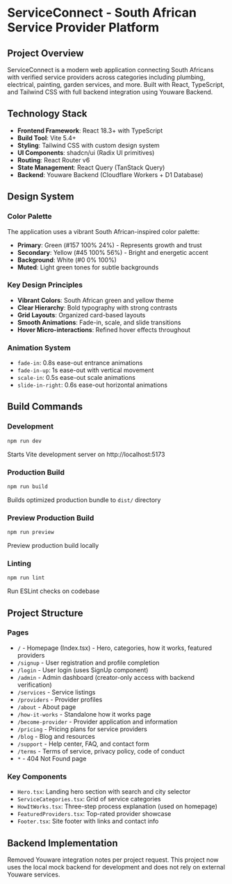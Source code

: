 # ServiceConnect - South African Service Provider Platform

## Project Overview
ServiceConnect is a modern web application connecting South Africans with verified service providers across categories including plumbing, electrical, painting, garden services, and more. Built with React, TypeScript, and Tailwind CSS with full backend integration using Youware Backend.

## Technology Stack
- **Frontend Framework**: React 18.3+ with TypeScript
- **Build Tool**: Vite 5.4+
- **Styling**: Tailwind CSS with custom design system
- **UI Components**: shadcn/ui (Radix UI primitives)
- **Routing**: React Router v6
- **State Management**: React Query (TanStack Query)
- **Backend**: Youware Backend (Cloudflare Workers + D1 Database)

## Design System

### Color Palette
The application uses a vibrant South African-inspired color palette:
- **Primary**: Green (#157 100% 24%) - Represents growth and trust
- **Secondary**: Yellow (#45 100% 56%) - Bright and energetic accent
- **Background**: White (#0 0% 100%)
- **Muted**: Light green tones for subtle backgrounds

### Key Design Principles
- **Vibrant Colors**: South African green and yellow theme
- **Clear Hierarchy**: Bold typography with strong contrasts
- **Grid Layouts**: Organized card-based layouts
- **Smooth Animations**: Fade-in, scale, and slide transitions
- **Hover Micro-interactions**: Refined hover effects throughout

### Animation System
- `fade-in`: 0.8s ease-out entrance animations
- `fade-in-up`: 1s ease-out with vertical movement
- `scale-in`: 0.5s ease-out scale animations
- `slide-in-right`: 0.6s ease-out horizontal animations

## Build Commands

### Development
```bash
npm run dev
```
Starts Vite development server on http://localhost:5173

### Production Build
```bash
npm run build
```
Builds optimized production bundle to `dist/` directory

### Preview Production Build
```bash
npm run preview
```
Preview production build locally

### Linting
```bash
npm run lint
```
Run ESLint checks on codebase

## Project Structure

### Pages
- `/` - Homepage (Index.tsx) - Hero, categories, how it works, featured providers
- `/signup` - User registration and profile completion
- `/login` - User login (uses SignUp component)
- `/admin` - Admin dashboard (creator-only access with backend verification)
- `/services` - Service listings
- `/providers` - Provider profiles
- `/about` - About page
- `/how-it-works` - Standalone how it works page
- `/become-provider` - Provider application and information
- `/pricing` - Pricing plans for service providers
- `/blog` - Blog and resources
- `/support` - Help center, FAQ, and contact form
- `/terms` - Terms of service, privacy policy, code of conduct
- `*` - 404 Not Found page

### Key Components
- `Hero.tsx`: Landing hero section with search and city selector
- `ServiceCategories.tsx`: Grid of service categories
- `HowItWorks.tsx`: Three-step process explanation (used on homepage)
- `FeaturedProviders.tsx`: Top-rated provider showcase
- `Footer.tsx`: Site footer with links and contact info

## Backend Implementation

Removed Youware integration notes per project request. This project now uses the local mock backend for development and does not rely on external Youware services.
```
